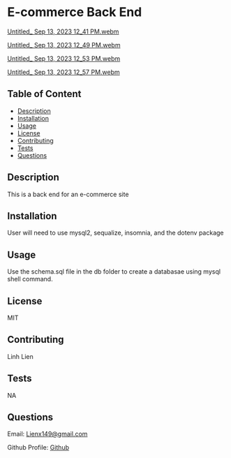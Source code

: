 # E-commerce Back End 
[Untitled_ Sep 13, 2023 12_41 PM.webm](https://github.com/liex149/e-commerce-back-end/assets/132797792/aa0c1b8f-9a0c-4dc6-83fb-8e1dcdc3c26e)

[Untitled_ Sep 13, 2023 12_49 PM.webm](https://github.com/liex149/e-commerce-back-end/assets/132797792/e1ea93aa-da3c-48d6-b8dd-a54af8ad7e87)

[Untitled_ Sep 13, 2023 12_53 PM.webm](https://github.com/liex149/e-commerce-back-end/assets/132797792/5540552b-b0b4-4db5-805c-83ab3f03995e)

[Untitled_ Sep 13, 2023 12_57 PM.webm](https://github.com/liex149/e-commerce-back-end/assets/132797792/b794aac1-4e3b-44dc-91ba-caeb7a3d752a)

## Table of Content 

- [Description](#description)
- [Installation](#installation)
- [Usage](#usage)
- [License](#license)
- [Contributing](#contributing)
- [Tests](#tests)
- [Questions](#questions)

## Description 
This is a back end for an e-commerce site 

## Installation 
User will need to use mysql2, sequalize, insomnia, and the dotenv package

## Usage 
Use the schema.sql file in the db folder to create a databasae using mysql shell command. 

## License 
MIT

## Contributing 
Linh Lien

## Tests 
NA

## Questions 
Email: Lienx149@gmail.com 

Github Profile: [Github](https://github.com/Liex149)
